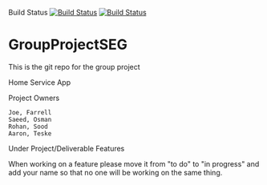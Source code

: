 Build Status
[![Build Status](https://circleci.com/gh/AaronTeske/GroupProjectSEG.png?branch=master)](https://circleci.com/gh/AaronTeske/GroupProjectSEG)
[![Build Status](https://circleci.com/gh/SEG2105F18/ProductCatalog.png?branch=master)](https://circleci.com/gh/SEG2105F18/ProductCatalog)

# GroupProjectSEG
This is the git repo for the group project

Home Service App

Project Owners

	Joe, Farrell
	Saeed, Osman
	Rohan, Sood
	Aaron, Teske


Under Project/Deliverable Features

When working on a feature please move it from "to do" to "in progress" and add your name so that 
no one will be working on the same thing.
